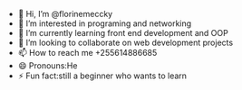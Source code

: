 - 👋 Hi, I’m @florinemeccky
- 👀 I’m interested in programing and networking 
- 🌱 I’m currently learning front end development and OOP
- 💞️ I’m looking to collaborate on web development projects
- 📫 How to reach me +255614886685 
- 😄 Pronouns:He
- ⚡ Fun fact:still  a beginner who wants to learn 

<!---
florinemeccky/florinemeccky is a ✨ special ✨ repository because its `README.md` (this file) appears on your GitHub profile.
You can click the Preview link to take a look at your changes.
--->
